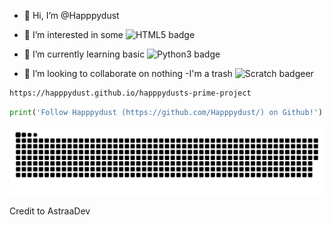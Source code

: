 - 👋 Hi, I’m @Happpydust
- 👀 I’m interested in some <img src="https://img.shields.io/badge/HTML5-E34F26.svg?style=for-the-badge&logo=HTML5&logoColor=white" alt="HTML5 badge">
- 🌱 I’m currently learning basic <img src="https://img.shields.io/badge/Python-3776AB.svg?style=for-the-badge&logo=Python&logoColor=white" alt="Python3 badge">

- 💞️ I’m looking to collaborate on nothing
-I'm a trash ![Scratch badge](https://img.shields.io/badge/Scratch-4D97FF.svg?style=for-the-badge&logo=Scratch&logoColor=white)er
```bash
https://happpydust.github.io/happpydusts-prime-project
```
```python
print('Follow Happpydust (https://github.com/Happpydust/) on Github!')
```
<a href="https://happpydust.github.io/happpydust" target="_blank"><img src="github_contributions_chart_snake.svg" alt="snake"></a>

Credit to AstraaDev
<!---
Happpydust/Happpydust is a ✨ special ✨ repository because its `README.md` (this file) appears on your GitHub profile.
You can click the Preview link to take a look at your changes.
https://home.aveek.io/GitHub-Profile-Badges/ is profile badge link
--->

